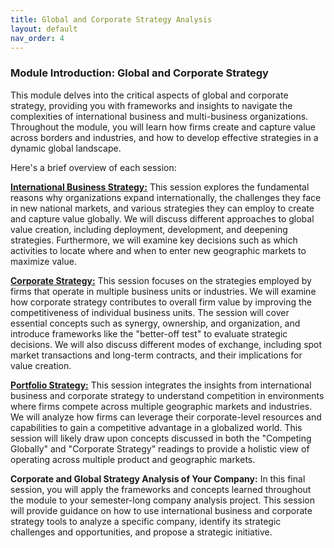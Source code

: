 ```yaml
---
title: Global and Corporate Strategy Analysis
layout: default
nav_order: 4
---
```


### **Module Introduction: Global and Corporate Strategy**

This module delves into the critical aspects of global and corporate strategy, providing you with frameworks and insights to navigate the complexities of international business and multi-business organizations. Throughout the module, you will learn how firms create and capture value across borders and industries, and how to develop effective strategies in a dynamic global landscape.

Here's a brief overview of each session:

[**International Business Strategy:**](/topics/portfolio/global) This session explores the fundamental reasons why organizations expand internationally, the challenges they face in new national markets, and various strategies they can employ to create and capture value globally. We will discuss different approaches to global value creation, including deployment, development, and deepening strategies. Furthermore, we will examine key decisions such as which activities to locate where and when to enter new geographic markets to maximize value.

[**Corporate Strategy:**](/topics/portfolio/corporate) This session focuses on the strategies employed by firms that operate in multiple business units or industries. We will examine how corporate strategy contributes to overall firm value by improving the competitiveness of individual business units. The session will cover essential concepts such as synergy, ownership, and organization, and introduce frameworks like the "better-off test" to evaluate strategic decisions. We will also discuss different modes of exchange, including spot market transactions and long-term contracts, and their implications for value creation.

[**Portfolio Strategy:**](/topics/portfolio/portfolio) This session integrates the insights from international business and corporate strategy to understand competition in environments where firms compete across multiple geographic markets and industries. We will analyze how firms can leverage their corporate-level resources and capabilities to gain a competitive advantage in a globalized world. This session will likely draw upon concepts discussed in both the "Competing Globally" and "Corporate Strategy" readings to provide a holistic view of operating across multiple product and geographic markets.

**Corporate and Global Strategy Analysis of Your Company:** In this final session, you will apply the frameworks and concepts learned throughout the module to your semester-long company analysis project. This session will provide guidance on how to use international business and corporate strategy tools to analyze a specific company, identify its strategic challenges and opportunities, and propose a strategic initiative.
